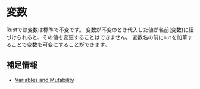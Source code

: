 # 変数

Rustでは変数は標準で不変です。
変数が不変のとき代入した値が名前(変数)に紐づけられると、その値を変更することはできません。
変数名の前に`mut`を加筆することで変数を可変にすることができます。

## 補足情報

- [Variables and Mutability](https://doc.rust-jp.rs/book-ja/ch03-01-variables-and-mutability.html)
